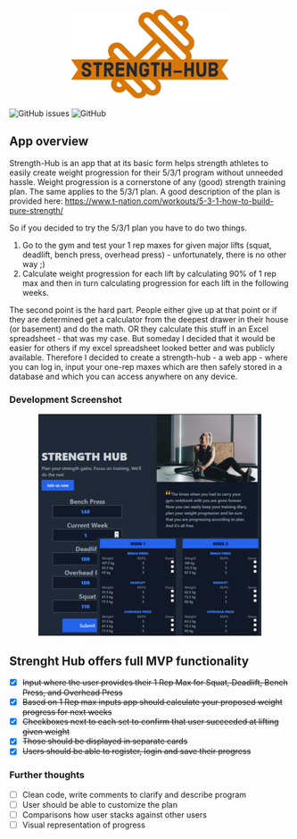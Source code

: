 <div align="center">
<img alt="logo" src="https://github.com/Kielx/Strength-Hub/blob/master/src/assets/images/Strength-hub-logo-md.webp?raw=true"  />
</div>

![GitHub issues](https://img.shields.io/github/issues-raw/kielx/strength-hub?logo=github)
![GitHub](https://img.shields.io/github/license/kielx/strength-hub)

## App overview

Strength-Hub is an app that at its basic form helps strength athletes to easily create weight progression for their 5/3/1 program without unneeded hassle.
Weight progression is a cornerstone of any (good) strength training plan. The same applies to the 5/3/1 plan. 
A good description of the plan is provided here: https://www.t-nation.com/workouts/5-3-1-how-to-build-pure-strength/

So if you decided to try the 5/3/1 plan you have to do two things.
1. Go to the gym and test your 1 rep maxes for given major lifts (squat, deadlift, bench press, overhead press) - unfortunately, there is no other way ;)
2. Calculate weight progression for each lift by calculating 90% of 1 rep max and then in turn calculating progression for each lift in the following weeks.

The second point is the hard part. People either give up at that point or if they are determined get a calculator from the deepest drawer in their house (or basement) and do the math. OR they calculate this stuff in an Excel spreadsheet - that was my case. But someday I decided that it would be easier for others if my excel spreadsheet looked better and was publicly available. Therefore I decided to create a strength-hub - a web app - where you can log in, input your one-rep maxes which are then safely stored in a database and which you can access anywhere on any device.

### Development Screenshot

<div align="center">
<img alt="Development screnshot" src="https://github.com/Kielx/Strength-Hub/blob/master/screenshots/Strength-hub.png?raw=true" width="400" />
</div>

## Strenght Hub offers full MVP functionality
<del>

- [x]  Input where the user provides their 1 Rep Max for Squat, Deadlift, Bench Press, and Overhead Press
- [x]  Based on 1 Rep max inputs app should calculate your proposed weight progress for next weeks
- [x]  Checkboxes next to each set to confirm that user succeeded at lifting given weight
- [x]  Those should be displayed in separate cards
- [x] Users should be able to register, login and save their progress
  
</del>

### Further thoughts

- [ ] Clean code, write comments to clarify and describe program
- [ ] User should be able to customize the plan
- [ ] Comparisons how user stacks against other users
- [ ] Visual representation of progress
